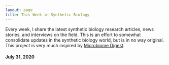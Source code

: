 ```yaml
---
layout: page
title: This Week in Synthetic Biology
---
```


Every week, I share the latest synthetic biology research articles, news stories, and interviews on the field. This is an effort to somewhat consolidate updates in the synthetic biology world, but is in no way original. This project is very much inspired by [Microbiome Digest](https://microbiomedigest.com/).

#### July 31, 2020

